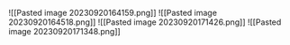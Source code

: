 ![[Pasted image 20230920164159.png]]
![[Pasted image 20230920164518.png]]
![[Pasted image 20230920171426.png]]
![[Pasted image 20230920171348.png]]

